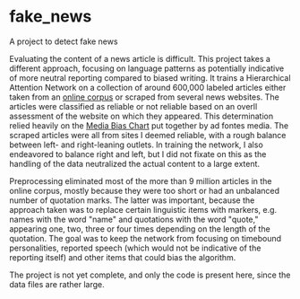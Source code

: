# fake_news
A project to detect fake news

Evaluating the content of a news article is difficult. This project takes a different approach, focusing on language patterns as potentially indicative of more neutral reporting compared to biased writing. It trains a Hierarchical Attention Network on a collection of around 600,000 labeled articles either taken from an [online corpus](https://github.com/several27/FakeNewsCorpus) or scraped from several news websites. The articles were classified as reliable or not reliable based on an overll assessment of the website on which they appeared. This determination relied heavily on the [Media Bias Chart](https://www.adfontesmedia.com/interactive-media-bias-chart/) put together by ad fontes media. The scraped articles were all from sites I deemed reliable, with a rough balance between left- and right-leaning outlets. In training the network, I also endeavored to balance right and left, but I did not fixate on this as the handling of the data neutralized the actual content to a large extent.

Preprocessing eliminated most of the more than 9 million articles in the online corpus, mostly because they were too short or had an unbalanced number of quotation marks. The latter was important, because the approach taken was to replace certain linguistic items with markers, e.g. names with the word "name" and quotations with the word "quote," appearing one, two, three or four times depending on the length of the quotation. The goal was to keep the network from focusing on timebound personalities, reported speech (which would not be indicative of the reporting itself) and other items that could bias the algorithm.

The project is not yet complete, and only the code is present here, since the data files are rather large.
